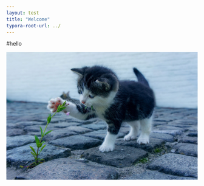 ```yaml
---
layout: test
title: "Welcome"
typora-root-url: ../
---
```


#hello

![cat-2536662_1280](/images/2024-01-31-first/cat-2536662_1280-1706662634298-4-1706662639515-6.jpg)
